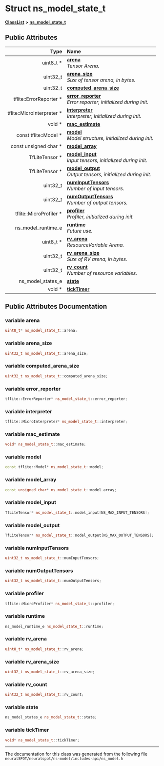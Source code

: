 

# Struct ns\_model\_state\_t



[**ClassList**](annotated.md) **>** [**ns\_model\_state\_t**](structns__model__state__t.md)


























## Public Attributes

| Type | Name |
| ---: | :--- |
|  uint8\_t \* | [**arena**](#variable-arena)  <br>_Tensor Arena._  |
|  uint32\_t | [**arena\_size**](#variable-arena_size)  <br>_Size of tensor arena, in bytes._  |
|  uint32\_t | [**computed\_arena\_size**](#variable-computed_arena_size)  <br> |
|  tflite::ErrorReporter \* | [**error\_reporter**](#variable-error_reporter)  <br>_Error reporter, initialized during init._  |
|  tflite::MicroInterpreter \* | [**interpreter**](#variable-interpreter)  <br>_Interpreter, initialized during init._  |
|  void \* | [**mac\_estimate**](#variable-mac_estimate)  <br> |
|  const tflite::Model \* | [**model**](#variable-model)  <br>_Model structure, initialized during init._  |
|  const unsigned char \* | [**model\_array**](#variable-model_array)  <br> |
|  TfLiteTensor \* | [**model\_input**](#variable-model_input)  <br>_Input tensors, initialized during init._  |
|  TfLiteTensor \* | [**model\_output**](#variable-model_output)  <br>_Output tensors, initialized during init._  |
|  uint32\_t | [**numInputTensors**](#variable-numinputtensors)  <br>_Number of input tensors._  |
|  uint32\_t | [**numOutputTensors**](#variable-numoutputtensors)  <br>_Number of output tensors._  |
|  tflite::MicroProfiler \* | [**profiler**](#variable-profiler)  <br>_Profiler, initialized during init._  |
|  ns\_model\_runtime\_e | [**runtime**](#variable-runtime)  <br>_Future use._  |
|  uint8\_t \* | [**rv\_arena**](#variable-rv_arena)  <br>_ResourceVariable Arena._  |
|  uint32\_t | [**rv\_arena\_size**](#variable-rv_arena_size)  <br>_Size of RV arena, in bytes._  |
|  uint32\_t | [**rv\_count**](#variable-rv_count)  <br>_Number of resource variables._  |
|  ns\_model\_states\_e | [**state**](#variable-state)  <br> |
|  void \* | [**tickTimer**](#variable-ticktimer)  <br> |












































## Public Attributes Documentation




### variable arena 

```C++
uint8_t* ns_model_state_t::arena;
```






### variable arena\_size 

```C++
uint32_t ns_model_state_t::arena_size;
```






### variable computed\_arena\_size 

```C++
uint32_t ns_model_state_t::computed_arena_size;
```






### variable error\_reporter 

```C++
tflite::ErrorReporter* ns_model_state_t::error_reporter;
```






### variable interpreter 

```C++
tflite::MicroInterpreter* ns_model_state_t::interpreter;
```






### variable mac\_estimate 

```C++
void* ns_model_state_t::mac_estimate;
```






### variable model 

```C++
const tflite::Model* ns_model_state_t::model;
```






### variable model\_array 

```C++
const unsigned char* ns_model_state_t::model_array;
```






### variable model\_input 

```C++
TfLiteTensor* ns_model_state_t::model_input[NS_MAX_INPUT_TENSORS];
```






### variable model\_output 

```C++
TfLiteTensor* ns_model_state_t::model_output[NS_MAX_OUTPUT_TENSORS];
```






### variable numInputTensors 

```C++
uint32_t ns_model_state_t::numInputTensors;
```






### variable numOutputTensors 

```C++
uint32_t ns_model_state_t::numOutputTensors;
```






### variable profiler 

```C++
tflite::MicroProfiler* ns_model_state_t::profiler;
```






### variable runtime 

```C++
ns_model_runtime_e ns_model_state_t::runtime;
```






### variable rv\_arena 

```C++
uint8_t* ns_model_state_t::rv_arena;
```






### variable rv\_arena\_size 

```C++
uint32_t ns_model_state_t::rv_arena_size;
```






### variable rv\_count 

```C++
uint32_t ns_model_state_t::rv_count;
```






### variable state 

```C++
ns_model_states_e ns_model_state_t::state;
```






### variable tickTimer 

```C++
void* ns_model_state_t::tickTimer;
```




------------------------------
The documentation for this class was generated from the following file `neuralSPOT/neuralspot/ns-model/includes-api/ns_model.h`

